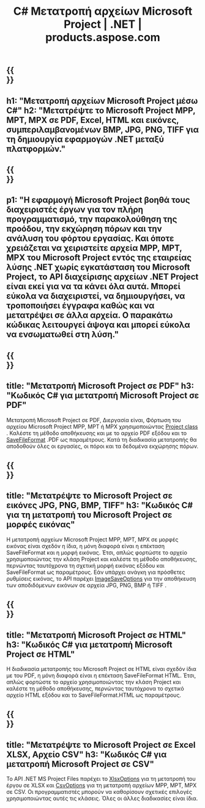 ﻿---
translation: true
template: /templates/conversion_net.md
title: C# Μετατροπή αρχείων Microsoft Project | .NET | products.aspose.com
url: /net/conversion/
description: Μετατρέψτε το Microsoft Project MPP MPT MPX σε PDF HTML Excel και Εικόνες JPG PNG BMP TIFF με λίγες γραμμές κώδικα C# μέσω της βιβλιοθήκης .NET.
keywords: tasks conversion api .net, tasks conversion api .net, task converter c# integrate
family: tasks
platformtag: net
feature: conversion
---

{{<section banner>}}
---
h1: "Μετατροπή αρχείων Microsoft Project μέσω C#"
h2: "Μετατρέψτε το Microsoft Project MPP, MPT, MPX σε PDF, Excel, HTML και εικόνες, συμπεριλαμβανομένων BMP, JPG, PNG, TIFF για τη δημιουργία εφαρμογών .NET μεταξύ πλατφορμών."
---

{{<section overview>}}
---
p1: "Η εφαρμογή Microsoft Project βοηθά τους διαχειριστές έργων για τον πλήρη προγραμματισμό, την παρακολούθηση της προόδου, την εκχώρηση πόρων και την ανάλυση του φόρτου εργασίας. Και όποτε χρειάζεται να χειριστείτε αρχεία MPP, MPT, MPX του Microsoft Project εντός της εταιρείας λύσης .NET χωρίς εγκατάσταση του Microsoft Project, το API διαχείρισης αρχείων .NET Project είναι εκεί για να τα κάνει όλα αυτά. Μπορεί εύκολα να διαχειριστεί, να δημιουργήσει, να τροποποιήσει έγγραφα καθώς και να μετατρέψει σε άλλα αρχεία. Ο παρακάτω κώδικας λειτουργεί άψογα και μπορεί εύκολα να ενσωματωθεί στη λύση."
---

{{<section feature1>}}
---
title: "Μετατροπή Microsoft Project σε PDF"
h3: "Κωδικός C# για μετατροπή Microsoft Project σε PDF"
---
Μετατροπή Microsoft Project σε PDF, Διεργασία είναι, Φόρτωση του αρχείου Microsoft Project MPP, MPT ή MPX χρησιμοποιώντας [Project class](https://apireference.aspose.com/tasks/net/aspose.tasks/project) . Καλέστε τη μέθοδο αποθήκευσης και με το αρχείο PDF εξόδου και το [SaveFileFormat](https://apireference.aspose.com/tasks/net/aspose.tasks.saving/savefileformat) .PDF ως παραμέτρους. Κατά τη διαδικασία μετατροπής θα αποδοθούν όλες οι εργασίες, οι πόροι και τα δεδομένα εκχώρησης πόρων.

{{<section feature2>}}
---
title: "Μετατρέψτε το Microsoft Project σε εικόνες JPG, PNG, BMP, TIFF"
h3: "Κωδικός C# για τη μετατροπή του Microsoft Project σε μορφές εικόνας"
---

Η μετατροπή αρχείων Microsoft Project MPP, MPT, MPX σε μορφές εικόνας είναι σχεδόν η ίδια, η μόνη διαφορά είναι η επέκταση SaveFileFormat και η μορφή εικόνας. Έτσι, απλώς φορτώστε το αρχείο χρησιμοποιώντας την κλάση Project και καλέστε τη μέθοδο αποθήκευσης, περνώντας ταυτόχρονα τη σχετική μορφή εικόνας εξόδου και SaveFileFormat ως παραμέτρους. Εάν υπάρχει ανάγκη για πρόσθετες ρυθμίσεις εικόνας, το API παρέχει [ImageSaveOptions](https://apireference.aspose.com/tasks/net/aspose.tasks.saving/imagesaveoptions) για την αποθήκευση των αποδιδόμενων εικόνων σε αρχεία JPG, PNG, BMP ή TIFF .

{{<section feature3>}}
---
title: "Μετατροπή Microsoft Project σε HTML"
h3: "Κωδικός C# για μετατροπή Microsoft Project σε HTML"
---

Η διαδικασία μετατροπής του Microsoft Project σε HTML είναι σχεδόν ίδια με του PDF, η μόνη διαφορά είναι η επέκταση SaveFileFormat HTML. Έτσι, απλώς φορτώστε το αρχείο χρησιμοποιώντας την κλάση Project και καλέστε τη μέθοδο αποθήκευσης, περνώντας ταυτόχρονα το σχετικό αρχείο HTML εξόδου και το SaveFileFormat.HTML ως παραμέτρους.

{{<section feature4>}}
---
title: "Μετατρέψτε το Microsoft Project σε Excel XLSX, Αρχείο CSV"
h3: "Κωδικός C# για μετατροπή Microsoft Project σε CSV"
---

Το API .NET MS Project Files παρέχει το [XlsxOptions](https://apireference.aspose.com/tasks/net/aspose.tasks.saving/xlsxoptions) για τη μετατροπή του έργου σε XLSX και [CsvOptions](https://apireference.aspose.com/tasks/net/aspose.tasks.saving/csvoptions) για τη μετατροπή αρχείων MPP, MPT, MPX σε CSV. Οι προγραμματιστές μπορούν να καθορίσουν σχετικές επιλογές χρησιμοποιώντας αυτές τις κλάσεις. Όλες οι άλλες διαδικασίες είναι ίδια.